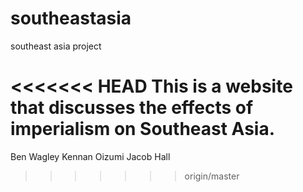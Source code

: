 # southeastasia
southeast asia project

<<<<<<< HEAD
This is a website that discusses the effects of imperialism on Southeast Asia.
=======
Ben Wagley Kennan Oizumi Jacob Hall
>>>>>>> origin/master

